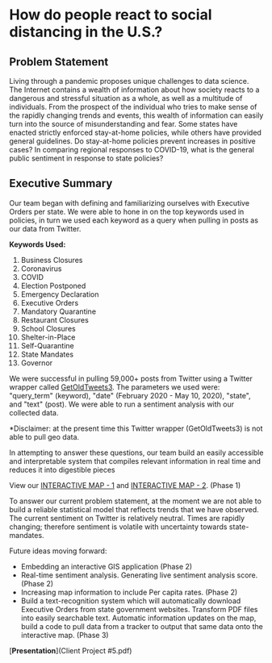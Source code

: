 # How do people react to social distancing in the U.S.?

## Problem Statement
Living through a pandemic proposes unique challenges to data science. The Internet contains a wealth of information about how society reacts to a dangerous and stressful situation as a whole, as well as a multitude of individuals. From the prospect of the individual who tries to make sense of the rapidly changing trends and events, this wealth of information can easily turn into the source of misunderstanding and fear. Some states have enacted strictly enforced stay-at-home policies, while others have provided general guidelines. Do stay-at-home policies prevent increases in positive cases? In comparing regional responses to COVID-19, what is the general public sentiment in response to state policies? 

## Executive Summary
Our team began with defining and familiarizing ourselves with Executive Orders per state. We were able to hone in on the top keywords used in policies, in turn we used each keyword as a query when pulling in posts as our data from Twitter.

**Keywords Used:**

1. Business Closures
2. Coronavirus
3. COVID 
4. Election Postponed
5. Emergency Declaration
6. Executive Orders
7. Mandatory Quarantine
8. Restaurant Closures
9. School Closures
10. Shelter-in-Place
11. Self-Quarantine
12. State Mandates
13. Governor

We were successful in pulling 59,000+ posts from Twitter using a Twitter wrapper called [GetOldTweets3](https://pypi.org/project/GetOldTweets3/). The parameters we used were: "query_term" (keyword), "date" (February 2020 - May 10, 2020), "state", and "text" (post). We were able to run a sentiment analysis with our collected data. 

*Disclaimer: at the present time this Twitter wrapper (GetOldTweets3) is not able to pull geo data.

In attempting to answer these questions, our team build an easily accessible and interpretable system that compiles relevant information in real time and reduces it into digestible pieces

View our [INTERACTIVE MAP - 1](https://public.tableau.com/profile/bibor#!/vizhome/COVID-19_15899821421350/FullyInteractive) and [INTERACTIVE MAP - 2](https://public.tableau.com/profile/bibor#!/vizhome/COVID-19DailyIncrease/CovidIncrease). (Phase 1)

To answer our current problem statement, at the moment we are not able to build a reliable statistical model that reflects trends that we have observed. The current sentiment on Twitter is relatively neutral. Times are rapidly changing; therefore sentiment is volatile with uncertainty towards state-mandates.

Future ideas moving forward: 
- Embedding an interactive GIS application (Phase 2)
- Real-time sentiment analysis. Generating live sentiment analysis score. (Phase 2)
- Increasing map information to include Per capita rates. (Phase 2)
- Build a text-recognition system which will automatically download Executive Orders from state government websites. Transform PDF files into easily searchable text. Automatic information updates on the map, build a code to pull data from a tracker to output that same data onto the interactive map. (Phase 3)

[**Presentation**](Client Project #5.pdf)
